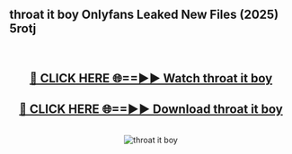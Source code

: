 <h2>throat it boy Onlyfans Leaked New Files (2025) 5rotj</h2>
<br>
<div align="center">
<h2><a href="https://mediafiles.top/throat_it_boy&ref=git" rel="nofollow">🔴 CLICK HERE 🌐==►► Watch throat it boy</a></h2>
<h2><a href="https://mediafiles.top/throat_it_boy&ref=git" rel="nofollow">🔴 CLICK HERE 🌐==►► Download throat it boy</a></h2>
<br>
<a href="https://mediafiles.top/throat_it_boy&ref=git" rel="nofollow" data-target="animated-image.originalLink"><img src="https://i.ibb.co.com/xMMVF88/686577567.gif" alt="throat it boy" style="max-width: 100%; display: inline-block;" data-target="animated-image.originalImage"></a>
</div>
<br>
<br>